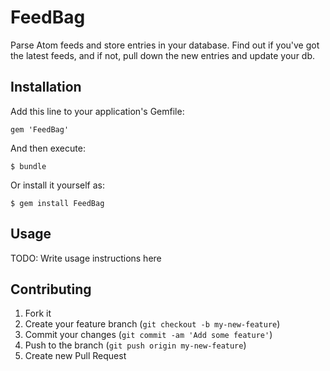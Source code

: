 # FeedBag

Parse Atom feeds and store entries in your database.  Find out if you've got the latest feeds, and if not, pull down the new entries and update your db.  

## Installation

Add this line to your application's Gemfile:

    gem 'FeedBag'

And then execute:

    $ bundle

Or install it yourself as:

    $ gem install FeedBag

## Usage

TODO: Write usage instructions here

## Contributing

1. Fork it
2. Create your feature branch (`git checkout -b my-new-feature`)
3. Commit your changes (`git commit -am 'Add some feature'`)
4. Push to the branch (`git push origin my-new-feature`)
5. Create new Pull Request
